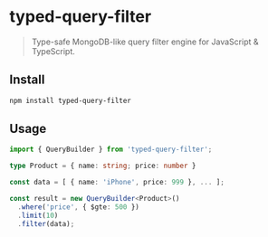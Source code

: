 # typed-query-filter

> Type-safe MongoDB-like query filter engine for JavaScript & TypeScript.

## Install

```bash
npm install typed-query-filter
```

## Usage

```ts
import { QueryBuilder } from 'typed-query-filter';

type Product = { name: string; price: number }

const data = [ { name: 'iPhone', price: 999 }, ... ];

const result = new QueryBuilder<Product>()
  .where('price', { $gte: 500 })
  .limit(10)
  .filter(data);
```

